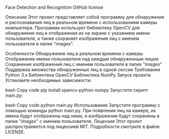 Face Detection and Recognition
GitHub license

Описание
Этот проект представляет собой программу для обнаружения и распознавания лиц в реальном времени с использованием камеры компьютера. Программа использует библиотеку OpenCV для обнаружения лиц и отображения их на экране с указанием имени пользователя, а также сохраняет изображения лиц с именем пользователя в папке "images".

Особенности
Обнаружение лиц в реальном времени с камеры
Отображение имени пользователя над каждым обнаруженным лицом
Сохранение изображений лиц с именем пользователя в папке "images"
Поддержка множества обнаруженных лиц в одной сессии
Требования
Python 3.x
Библиотека OpenCV
Библиотека NumPy
Запуск проекта
Установите необходимые зависимости:

bash
Copy code
pip install opencv-python numpy
Запустите скрипт main.py:

bash
Copy code
python main.py
Использование
Запустите программу с помощью команды python main.py.
При появлении лиц на камере, их имена будут отображены над ними, и изображения будут сохранены в папке "images" с именем пользователя.
Лицензия
Этот проект распространяется под лицензией MIT. Подробности смотрите в файле LICENSE.

